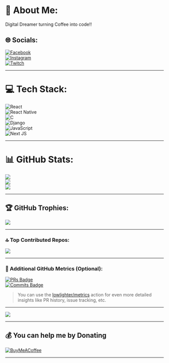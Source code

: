 # 💫 About Me:
Digital Dreamer turning Coffee into code!!


## 🌐 Socials:
[![Facebook](https://img.shields.io/badge/Facebook-%231877F2.svg?logo=Facebook&logoColor=white)](https://facebook.com/Abel%20Chomunodisa)  
[![Instagram](https://img.shields.io/badge/Instagram-%23E4405F.svg?logo=Instagram&logoColor=white)](https://instagram.com/chomunodisaa68)  
[![Twitch](https://img.shields.io/badge/Twitch-%239146FF.svg?logo=Twitch&logoColor=white)](https://twitch.com/Chomunodisaa68)

---

# 💻 Tech Stack:
![React](https://img.shields.io/badge/react-%2320232a.svg?style=for-the-badge&logo=react&logoColor=%2361DAFB)  
![React Native](https://img.shields.io/badge/react_native-%2320232a.svg?style=for-the-badge&logo=react&logoColor=%2361DAFB)  
![C](https://img.shields.io/badge/c-%2300599C.svg?style=for-the-badge&logo=c&logoColor=white)  
![Django](https://img.shields.io/badge/django-%23092E20.svg?style=for-the-badge&logo=django&logoColor=white)  
![JavaScript](https://img.shields.io/badge/javascript-%23323330.svg?style=for-the-badge&logo=javascript&logoColor=%23F7DF1E)  
![Next JS](https://img.shields.io/badge/Next-black?style=for-the-badge&logo=next.js&logoColor=white)

---

# 📊 GitHub Stats:
![](https://github-readme-stats.vercel.app/api?username=Sparta503&theme=dark&hide_border=false&include_all_commits=true&count_private=true&show_icons=true&custom_title=My%20GitHub%20Stats)<br/>
![](https://github-readme-streak-stats.herokuapp.com/?user=Sparta503&theme=dark&hide_border=false)<br/>
![](https://github-readme-stats.vercel.app/api/top-langs/?username=Sparta503&theme=dark&layout=compact&hide_border=false)

---

## 🏆 GitHub Trophies:
![](https://github-profile-trophy.vercel.app/?username=Sparta503&theme=radical&no-frame=false&no-bg=true&margin-w=4)

---

### 🔝 Top Contributed Repos:
![](https://github-contributor-stats.vercel.app/api?username=Sparta503&limit=5&theme=dark&combine_all_yearly_contributions=true)

---

### 📌 Additional GitHub Metrics (Optional):
[![PRs Badge](https://badges.pufler.dev/pulls/Sparta503)](https://github.com/Sparta503)  
[![Commits Badge](https://badges.pufler.dev/commits/monthly/Sparta503)](https://github.com/Sparta503)

> You can use the [lowlighter/metrics](https://github.com/lowlighter/metrics) action for even more detailed insights like PR history, issue tracking, etc.

---

[![](https://visitcount.itsvg.in/api?id=Sparta503&icon=0&color=0)](https://visitcount.itsvg.in)

---

## 💰 You can help me by Donating
[![BuyMeACoffee](https://img.shields.io/badge/Buy%20Me%20a%20Coffee-ffdd00?style=for-the-badge&logo=buy-me-a-coffee&logoColor=black)](https://buymeacoffee.com/Sparta503)

---

<!-- Proudly created with GPRM ( https://gprm.itsvg.in ) -->
